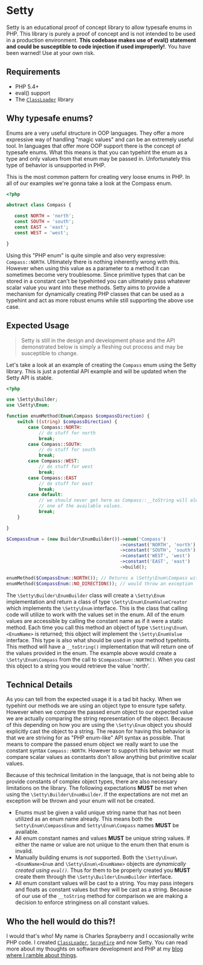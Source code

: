 # Setty

Setty is an educational proof of concept library to allow typesafe enums in PHP. This library is purely a proof of concept and is not intended to be used in a production environment. **This codebase makes use of eval() statement and could be susceptible to code injection if used improperly!**. You have been warned! Use at your own risk.

## Requirements

- PHP 5.4+
- eval() support
- The [`ClassLoader`](http://github.com/cspray/ClassLoader) library

## Why typesafe enums?

Enums are a very useful structure in OOP languages. They offer a more expressive way of handling "magic values" and can be an extremely useful tool. In languages that offer more OOP support there is the concept of typesafe enums. What this means is that you can typehint the enum as a type and only values from that enum may be passed in. Unfortunately this type of behavior is unsupported in PHP.

This is the most common pattern for creating very loose enums in PHP. In all of our examples we're gonna take a look at the Compass enum.

 ```php
<?php

abstract class Compass {

    const NORTH = 'north';
    const SOUTH = 'south';
    const EAST = 'east';
    const WEST = 'west';

}
 ```

Using this "PHP enum" is quite simple and also very expressive: `Compass::NORTH`. Ultimately there is nothing inherently wrong with this. However when using this value as a parameter to a method it can sometimes become very troublesome. Since primitive types that can be stored in a constant can't be typehinted you can ultimately pass whatever scalar value you want into these methods. Setty aims to provide a mechanism for dynamically creating PHP classes that can be used as a typehint and act as more robust enums while still supporting the above use case.

## Expected Usage

> Setty is still in the design and development phase and the API demonstrated below is simply a fleshing out process and may be susceptible to change.

Let's take a look at an example of creating the `Compass` enum using the Setty library. This is just a potential API example and will be updated when the Setty API is stable.

```php
<?php

use \Setty\Builder;
use \Setty\Enum;

function enumMethod(Enum\Compass $compassDirection) {
    switch ((string) $compassDirection) {
        case Compass::NORTH:
            // do stuff for north
            break;
        case Compass::SOUTH:
            // do stuff for south
            break;
        case Compass::WEST:
            // do stuff for west
            break;
        case Compass::EAST
            // do stuff for east
            break;
        case default:
            // we should never get here as Compass::__toString will always return
            // one of the available values.
            break;
    }

}

$CompassEnum = (new Builder\EnumBuilder())->enum('Compass')
                                          ->constant('NORTH', 'north')
                                          ->constant('SOUTH', 'south')
                                          ->constant('WEST', 'west')
                                          ->constant('EAST', 'east')
                                          ->build();

enumMethod($CompassEnum::NORTH()); // Returns a \Setty\Enum\Compass with __toString set to 'north'
enumMethod($CompassEnum::NO_DIRECTION()); // would throw an exception
```

The `\Setty\Builder\EnumBuilder` class will create a `\Setty\Enum` implementation and return a class of type `\Setty\Enum\EnumValueCreator` which implements the `\Setty\Enum` interface. This is the class that calling code will utilize to work with the values set in the enum. All of the enum values are accessible by calling the constant name as if it were a static method. Each time you call this method an object of type `\Setting\Enum\<EnumName>` is returned; this object will implement the `\Setty\EnumValue` interface. This type is also what should be used in your method typehints. This method will have a `__toString()` implementation that will return one of the values provided in the enum. The example above would create a `\Setty\Enum\Compass` from the call to `$CompassEnum::NORTH()`. When you cast this object to a string you would retrieve the value 'north'.

## Technical Details

As you can tell from the expected usage it is a tad bit hacky. When we typehint our methods we are using an object type to ensure type safety. However when we compare the passed enum object to our expected value we are actually comparing the string representation of the object. Because of this depending on how you are using the `\Setty\Enum` object you should explicitly cast the object to a string. The reason for having this behavior is that we are striving for as "PHP enum-like" API syntax as possible. That means to compare the passed enum object we really want to use the constant syntax `Compass::NORTH`. However to support this behavior we must compare scalar values as constants don't allow anything but primitive scalar values.

Because of this technical limitation in the language, that is not being able to provide constants of complex object types, there are also necessary limitations on the library. The following expectations **MUST** be met when using the `\Setty\Builder\EnumBuilder`. If the expectations are not met an exception will be thrown and your enum will not be created.

- Enums must be given a valid unique string name that has not been utilized as an enum name already. This means both the `Setty\Enum\CompassEnum` and `Setty\Enum\Compass` names **MUST** be available.
- All enum constant names and values **MUST** be unique string values. If either the name or value are not unique to the enum then that enum is invalid.
- Manually building enums is *not* supported. Both the `\Setty\Enum\<EnumName>Enum` and `\Setty\Enum\<EnumName>` objects are *dynamically created using `eval()`*. Thus for them to be properly created you **MUST** create them through the `\Setty\Builder\EnumBuilder` interface.
- All enum constant values will be cast to a string. You may pass integers and floats as constant values but they will be cast as a string. Because of our use of the `__toString` method for comparison we are making a decision to enforce stringiness on all constant values.

## Who the hell would do this?!

I would that's who! My name is Charles Sprayberry and I occasionally write PHP code. I created [`ClassLoader`](http://github.com/cspray/ClassLoader), [`SprayFire`](http://github.com/cspray/SprayFire) and now Setty. You can read more about my thoughts on software development and PHP at my [blog where I ramble about things](http://cspray.github.io).
